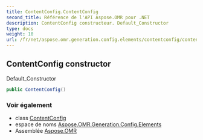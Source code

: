 ```yaml
---
title: ContentConfig.ContentConfig
second_title: Référence de l'API Aspose.OMR pour .NET
description: ContentConfig constructeur. Default_Constructor
type: docs
weight: 10
url: /fr/net/aspose.omr.generation.config.elements/contentconfig/contentconfig/
---
```

## ContentConfig constructor

Default_Constructor

```csharp
public ContentConfig()
```

### Voir également

* class [ContentConfig](../)
* espace de noms [Aspose.OMR.Generation.Config.Elements](../../contentconfig/)
* Assemblée [Aspose.OMR](../../../)



